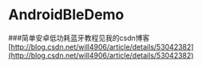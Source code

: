 # AndroidBleDemo

###简单安卓低功耗蓝牙教程见我的csdn博客
[http://blog.csdn.net/will4906/article/details/53042382](http://blog.csdn.net/will4906/article/details/53042382)

